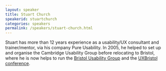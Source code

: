 ```yaml
---
layout: speaker
title: Stuart Church
speakerid: stuartchurch
categories: speakers
permalink: /speakers/stuart-church.html
---
```


Stuart has more than 12 years experience as a usability/UX consultant and trainer/mentor, via his company Pure Usability. In 2005, he helped to set up and organise the Cambridge Usability Group before relocating to Bristol, where he is now helps to run the [Bristol Usability Group](http://bristolusability.ning.com) and the [UXBristol conference](http://2014.uxbristol.org.uk/).
